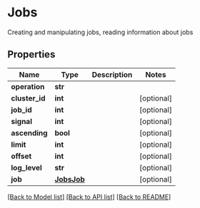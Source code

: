 # Jobs

Creating and manipulating jobs, reading information about jobs

## Properties
Name | Type | Description | Notes
------------ | ------------- | ------------- | -------------
**operation** | **str** |  | 
**cluster_id** | **int** |  | [optional] 
**job_id** | **int** |  | [optional] 
**signal** | **int** |  | [optional] 
**ascending** | **bool** |  | [optional] 
**limit** | **int** |  | [optional] 
**offset** | **int** |  | [optional] 
**log_level** | **str** |  | [optional] 
**job** | [**JobsJob**](JobsJob.md) |  | [optional] 

[[Back to Model list]](../README.md#documentation-for-models) [[Back to API list]](../README.md#documentation-for-api-endpoints) [[Back to README]](../README.md)


